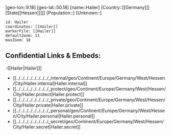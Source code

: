 ﻿---
location: [50.18,9.18]
mapzoom: [7,12] 
mapmarker: city 
type: City
tags:
- geo/City


SpocWebEntityId: 30709
isDeleted: false
confidential: public

---
[geo-lon::9.18]
[geo-lat::50.18]
[name::Hailer]
[Country::[[Germany]]]
[State[[Hessen]]]]]
[Population::]
[Unknown::]


```leaflet
id: Hailer
coordinates: [[Hailer]]
markerFile: [[Hailer]]
defaultZoom: 11 
maxZoom: 18
```


## Confidential Links & Embeds: 
-[[Hailer|Hailer]]] 
- [[../../../../../../../../_internal/geo/Continent/Europe/Germany/West/Hessen/City/Hailer.internal|Hailer.internal]] 
- [[../../../../../../../../_protect/geo/Continent/Europe/Germany/West/Hessen/City/Hailer.protect|Hailer.protect]] 
- [[../../../../../../../../_private/geo/Continent/Europe/Germany/West/Hessen/City/Hailer.private|Hailer.private]] 
- [[../../../../../../../../_personal/geo/Continent/Europe/Germany/West/Hessen/City/Hailer.personal|Hailer.personal]] 
- [[../../../../../../../../_secret/geo/Continent/Europe/Germany/West/Hessen/City/Hailer.secret|Hailer.secret]] 

